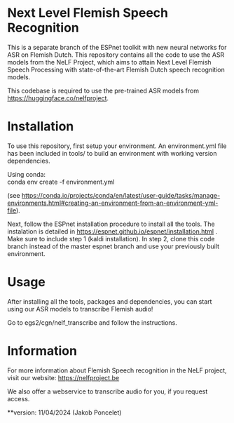 # Next Level Flemish Speech Recognition
This is a separate branch of the ESPnet toolkit with new neural networks for ASR on Flemish Dutch. This repository contains all the code to use the ASR models from the NeLF Project, which aims to attain Next Level Flemish Speech Processing with state-of-the-art Flemish Dutch speech recognition models.

This codebase is required to use the pre-trained ASR models from https://huggingface.co/nelfproject.

# Installation
To use this repository, first setup your environment. An environment.yml file has been included in tools/ to build an environment with working version dependencies. 

Using conda:    
      conda env create -f environment.yml

(see https://conda.io/projects/conda/en/latest/user-guide/tasks/manage-environments.html#creating-an-environment-from-an-environment-yml-file). 

Next, follow the ESPnet installation procedure to install all the tools. The instalation is detailed in https://espnet.github.io/espnet/installation.html . Make sure to include step 1 (kaldi installation). In step 2, clone this code branch instead of the master espnet branch and use your previously built environment.

# Usage
After installing all the tools, packages and dependencies, you can start using our ASR models to transcribe Flemish audio!

Go to egs2/cgn/nelf_transcribe and follow the instructions.

# Information
For more information about Flemish Speech recognition in the NeLF project, visit our website: https://nelfproject.be 

We also offer a webservice to transcribe audio for you, if you request access.

**version: 11/04/2024 (Jakob Poncelet)
